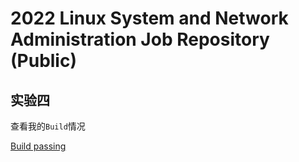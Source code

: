 # 2022 Linux System and Network Administration Job Repository (Public)

## 实验四

查看我的`Build`情况

[Build passing](htps://api.travis-ci.com/CUCCS/2022-linux-public-HantaoGG.svg?branch=task04)

